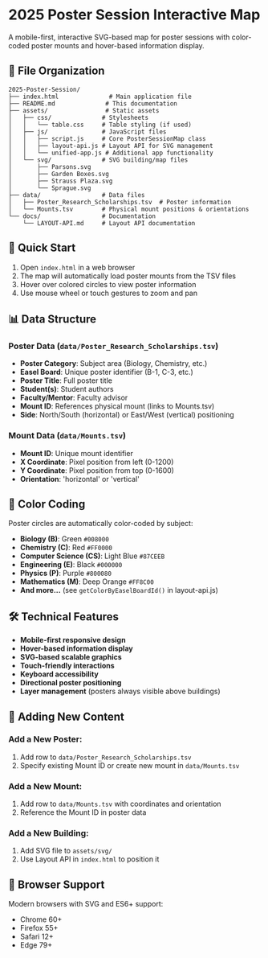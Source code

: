 # 2025 Poster Session Interactive Map

A mobile-first, interactive SVG-based map for poster sessions with color-coded poster mounts and hover-based information display.

## 📁 File Organization

```
2025-Poster-Session/
├── index.html              # Main application file
├── README.md              # This documentation
├── assets/                # Static assets
│   ├── css/              # Stylesheets
│   │   └── table.css     # Table styling (if used)
│   ├── js/               # JavaScript files
│   │   ├── script.js     # Core PosterSessionMap class
│   │   ├── layout-api.js # Layout API for SVG management
│   │   └── unified-app.js # Additional app functionality
│   └── svg/              # SVG building/map files
│       ├── Parsons.svg
│       ├── Garden Boxes.svg
│       ├── Strauss Plaza.svg
│       └── Sprague.svg
├── data/                 # Data files
│   ├── Poster_Research_Scholarships.tsv  # Poster information
│   └── Mounts.tsv        # Physical mount positions & orientations
└── docs/                 # Documentation
    └── LAYOUT-API.md     # Layout API documentation
```

## 🚀 Quick Start

1. Open `index.html` in a web browser
2. The map will automatically load poster mounts from the TSV files
3. Hover over colored circles to view poster information
4. Use mouse wheel or touch gestures to zoom and pan

## 📊 Data Structure

### Poster Data (`data/Poster_Research_Scholarships.tsv`)
- **Poster Category**: Subject area (Biology, Chemistry, etc.)
- **Easel Board**: Unique poster identifier (B-1, C-3, etc.)
- **Poster Title**: Full poster title
- **Student(s)**: Student authors
- **Faculty/Mentor**: Faculty advisor
- **Mount ID**: References physical mount (links to Mounts.tsv)
- **Side**: North/South (horizontal) or East/West (vertical) positioning

### Mount Data (`data/Mounts.tsv`)
- **Mount ID**: Unique mount identifier
- **X Coordinate**: Pixel position from left (0-1200)
- **Y Coordinate**: Pixel position from top (0-1600)
- **Orientation**: 'horizontal' or 'vertical'

## 🎨 Color Coding

Poster circles are automatically color-coded by subject:
- **Biology (B)**: Green `#008000`
- **Chemistry (C)**: Red `#FF0000`
- **Computer Science (CS)**: Light Blue `#87CEEB`
- **Engineering (E)**: Black `#000000`
- **Physics (P)**: Purple `#800080`
- **Mathematics (M)**: Deep Orange `#FF8C00`
- **And more...** (see `getColorByEaselBoardId()` in layout-api.js)

## 🛠️ Technical Features

- **Mobile-first responsive design**
- **Hover-based information display**
- **SVG-based scalable graphics**
- **Touch-friendly interactions**
- **Keyboard accessibility**
- **Directional poster positioning**
- **Layer management** (posters always visible above buildings)

## 📝 Adding New Content

### Add a New Poster:
1. Add row to `data/Poster_Research_Scholarships.tsv`
2. Specify existing Mount ID or create new mount in `data/Mounts.tsv`

### Add a New Mount:
1. Add row to `data/Mounts.tsv` with coordinates and orientation
2. Reference the Mount ID in poster data

### Add a New Building:
1. Add SVG file to `assets/svg/`
2. Use Layout API in `index.html` to position it

## 🎯 Browser Support

Modern browsers with SVG and ES6+ support:
- Chrome 60+
- Firefox 55+
- Safari 12+
- Edge 79+
